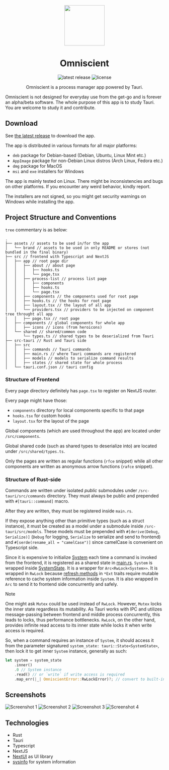 <div align="center">
    <img src="assets/brand/icon.inkscape.svg" width="128" height="128" align="center" />
</div>

<h1 align="center">Omniscient</h1>

<div align="center">
    <img src="https://img.shields.io/github/v/tag/erayerdin/omniscient" alt="latest release" />
    <img src="https://img.shields.io/github/license/erayerdin/omniscient" alt="license" />
</div>

<p align="center">Omniscient is a process manager app powered by Tauri.</p>

Omniscient is not designed for everyday use from the get-go and is forever an alpha/beta software. The whole purpose of this app is to study Tauri. You are welcome to study it and contribute.

## Download

See [the latest release](https://github.com/erayerdin/omniscient/releases/latest) to download the app.

The app is distributed in various formats for all major platforms:

 - `deb` package for Debian-based (Debian, Ubuntu, Linux Mint etc.)
 - `AppImage` package for non-Debian Linux distros (Arch Linux, Fedora etc.)
 - `dmg` package for MacOS
 - `msi` and `exe` installers for Windows

The app is mainly tested on Linux. There might be inconsistencies and bugs on other platforms. If you encounter any weird behavior, kindly report.

The installers are not signed, so you might get security warnings on Windows while installing the app.

## Project Structure and Conventions

`tree` commentary is as below:

```plain
.
├── assets // assets to be used in/for the app
│   └── brand // assets to be used in only README or stores (not bundled in the final binary)
├── src // frontend with Typescript and NextJS
│   ├── app // root page dir
│   │   ├── about // about page
│   │   │   ├── hooks.ts
│   │   │   └── page.tsx
│   │   ├── process-list // process list page
│   │   │   ├── components
│   │   │   ├── hooks.ts
│   │   │   └── page.tsx
│   │   ├── components // the components used for root page
│   │   ├── hooks.ts // the hooks for root page
│   │   ├── layout.tsx // the layout of all app
│   │   └── providers.tsx // providers to be injected on component tree throught all app
│   │   ├── page.tsx // root page
│   ├── components // global components for whole app
│   │   ├── icons // icons (from heroicons)
│   └── shared // shared/common code
│       └── types.ts // shared types to be deserialized from Tauri
├── src-tauri // Rust and Tauri side
│   ├── src
│   │   ├── commands // Tauri commands
│   │   ├── main.rs // where Tauri commands are registered
│   │   ├── models // models to serialize command results
│   │   ├── states // shared state for whole process
│   └── tauri.conf.json // tauri config
```

### Structure of Frontend

Every page directory definitely has `page.tsx` to register on NextJS router.

Every page might have those:

 - `components` directory for local components specific to that page
 - `hooks.tsx` for custom hooks
 - `layout.tsx` for the layout of the page

Global components (which are used throughout the app) are located under `/src/components`.

Global shared code (such as shared types to deserialize into) are located under `/src/shared/types.ts`.

Only the pages are written as regular functions (`rfce` snippet) while all other components are written as anonymous arrow functions (`rafce` snippet).

### Structure of Rust-side

Commands are written under isolated _public_ submodules under `/src-tauri/src/commands` directory. They must always be public and prepended with `#[tauri::command]` macro.

After they are written, they must be registered inside `main.rs`.

If they expose anything other than primitive types (such as a struct instance), it must be created as a model under a submodule inside `/src-tauri/src/models`. These models must be prepended with `#[derive(Debug, Serialize)]` (`Debug` for logging, `Serialize` to serialize and send to frontend) and `#[serde(rename_all = "camelCase")]` since camelCase is convenient on Typescript side.

Since it is expensive to initialize [System](https://docs.rs/sysinfo/latest/sysinfo/struct.System.html) each time a command is invoked from the frontend, it is registered as a shared state in [main.rs](https://github.com/erayerdin/omniscient/blob/e102bd20e38472729ef6c00b36c705820d5b29f9/src-tauri/src/main.rs#L21). `System` is wrapped inside [SystemState](https://github.com/erayerdin/omniscient/blob/0467feb7e541d601dbfd4cb56c65526deccdb58c/src-tauri/src/states/system.rs#L11). It is a wrapper for `Arc<RwLock<System>>`. It is wrapped in `RwLock` because [refresh methods](https://docs.rs/sysinfo/latest/sysinfo/struct.System.html?search=refresh) in `*Ext` traits require mutable reference to cache system information inside `System`. It is also wrapped in `Arc` to send it to frontend side concurrently and safely.

 > [!NOTE]
 > One might ask `Mutex` could be used instead of `RwLock`. However, `Mutex` locks the inner state regardless its mutability. As Tauri works with IPC and utilizes message-passing between frontend and middle process concurrently, this leads to locks, thus performance bottlenecks. `RwLock`, on the other hand, provides infinite read access to its inner state while locks it when write access is required.

So, when a command requires an instance of `System`, it should access it from the parameter signatured `system_state: tauri::State<SystemState>`, then lock it to get inner `System` instance, generally as such:

```rust
let system = system_state
    .inner()
    .0 // System instance
    .read() // or `write` if write access is required
    .map_err(|_| OmniscientError::RwLockError)?; // convert to built-in error
```

## Screenshots

![Screenshot 1](assets/brand/ss01.png)
![Screenshot 2](assets/brand/ss02.png)
![Screenshot 3](assets/brand/ss03.png)
![Screenshot 4](assets/brand/ss04.png)

## Technologies

 - Rust
 - Tauri
 - Typescript
 - NextJS
 - [NextUI](https://nextui.org/) as UI library
 - [sysinfo](https://docs.rs/sysinfo/) for system information